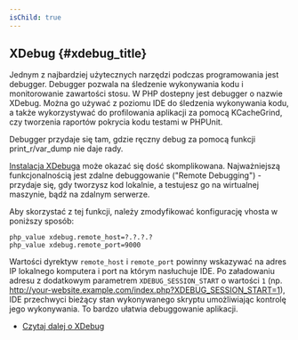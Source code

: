 ```yaml
---
isChild: true
---
```


## XDebug {#xdebug_title}

Jednym z najbardziej użytecznych narzędzi podczas programowania jest debugger. Debugger pozwala na śledzenie
wykonywania kodu i monitorowanie zawartości stosu. W PHP dostepny jest debugger o nazwie XDebug. Można go używać z
poziomu IDE do śledzenia wykonywania kodu, a także wykorzystywać do profilowania aplikacji za pomocą KCacheGrind, czy
tworzenia raportów pokrycia kodu testami w PHPUnit. 

Debugger przydaje się tam, gdzie ręczny debug za pomocą funkcji print_r/var_dump nie daje rady.

[Instalacja XDebuga][xdebug-install] może okazać się dość skomplikowana. Najważniejszą funkcjonalnością jest zdalne
debuggowanie ("Remote Debugging") - przydaje się, gdy tworzysz kod lokalnie, a testujesz go na wirtualnej maszynie, bądź
na zdalnym serwerze.

Aby skorzystać z tej funkcji, należy zmodyfikować konfigurację vhosta w poniższy sposób:

    php_value xdebug.remote_host=?.?.?.?
    php_value xdebug.remote_port=9000

Wartości dyrektyw `remote_host` i `remote_port` powinny wskazywać na adres IP lokalnego komputera i port na którym
nasłuchuje IDE. Po załadowaniu adresu z dodatkowym parametrem `XDEBUG_SESSION_START` o wartości `1`
(np. http://your-website.example.com/index.php?XDEBUG_SESSION_START=1), IDE przechwyci bieżący stan wykonywanego
skryptu umożliwiając kontrolę jego wykonywania. To bardzo ułatwia debuggowanie aplikacji.

 * [Czytaj dalej o XDebug][xdebug-docs]

[xdebug-docs]: http://xdebug.org/docs/
[xdebug-install]: http://xdebug.org/docs/install